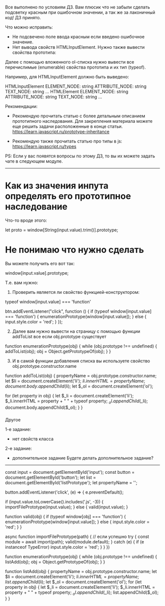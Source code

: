 Все выполнено по условиям ДЗ. Вам плюсик что не забыли сделать подсветку красным при ошибочном значении, а так же за лаконичный код! ДЗ принято.

Что можно исправить:
- Не подсвечено поле ввода красным если введено ошибочное значение.
- Нет вывода свойств HTMLInputElement. Нужно также вывести свойства прототипа:

Далее с помощью вложенного ol-списка нужно вывести все перечислимые (enumerable) свойства прототипа и их тип (typeof).

Например, для HTMLInputElement должно быть выведено:

HTMLInputElement
    ELEMENT_NODE: string
    ATTRIBUTE_NODE: string
    TEXT_NODE: string
    ...
HTMLElement
    ELEMENT_NODE: string
    ATTRIBUTE_NODE: string
    TEXT_NODE: string
    ...


Рекомендации:
- Рекомендую прочитать статью с более детальным описанием прототипного наследования. Для закрепления материала можете еще решить задачи расположенные в конце статьи.
https://learn.javascript.ru/prototype-inheritance

- Рекомендую также прочитать статью про типы в js:
https://learn.javascript.ru/types

PS: Если у вас появятся вопросы по этому ДЗ, то вы их можете задать чате в следующем модуле.


---

# Как из значения инпута определять его прототипное наследование
Что-то вроде этого:

let proto = window[String(input.value).trim()].prototype;

# Не понимаю что нужно сделать
Вы можете получить его вот так:

window[input.value].prototype;

Т.е. вам нужно:

1. Проверить является ли свойство функцией-конструктором:

typeof window[input.value] === 'function'


btn.addEventListener("click", function () {
  if (typeof window[input.value] === 'function') {
    enumerationPrototype(window[input.value]);
  }
  else {
    input.style.color = 'red';
  }
});


2. Далее вам нужно вывести на страницу с помощью функции addToList все если obj.prototype существует

function enumerationPrototype(obj) {
  while (obj.prototype !== undefined) {
    addToList(obj);
    obj = Object.getPrototypeOf(obj);
  }
}

3. И в самой функции добавления списка вы используете свойство obj.prototype.constructor.name

function addToList(obj) {
  propertyName = obj.prototype.constructor.name;
  let $li = document.createElement('li');
  $li.innerHTML = propertyName;
  document.body.appendChild($li);
  let $_ol = document.createElement('ol');

  for (let property in obj) {
    let $_li = document.createElement('li');
    $_li.innerHTML = property + " " + typeof property;
    $_ol.appendChild($_li);
    document.body.appendChild($_ol);
  }
}

###
Другое

1-е задание:
- нет свойств класса



2-е задание:
- дополнительное задание
    Будете делать дополнительное задание?


---
const input = document.getElementById('input');
const button = document.getElementById('button');
let list = document.getElementById('listPrototype');
let propertyName = '';

button.addEventListener('click', (e) => {
  e.preventDefault();

  if (input.value.toLowerCase().includes('.js', -3)) {
    importFilePrototype(input.value);
  }
  else {
    valid(input.value);
  }

  function valid(obj) {
    if (typeof window[obj] === 'function') {
      enumerationPrototype(window[input.value]);
    }
    else {
      input.style.color = 'red';
    }
  }

  async function importFilePrototype(path) {
    // если успешно
    try {
      const module = await import(path);
      valid(module.default);
    } catch (e) {
      if (e instanceof TypeError)
        input.style.color = 'red';
    }
  }
})

function enumerationPrototype(obj) {
  while (obj.prototype !== undefined) {
    listAdd(obj);
    obj = Object.getPrototypeOf(obj);
  }
}

function listAdd(obj) {
  propertyName = obj.prototype.constructor.name;
  let $li = document.createElement('li');
  $li.innerHTML = propertyName;
  list.appendChild($li);
  let $_ol = document.createElement('ol');
  for (let property in obj) {
    let $_li = document.createElement('li');
    $_li.innerHTML = property + " " + typeof property;
    $_ol.appendChild($_li);
    list.appendChild($_ol);
  }
}
